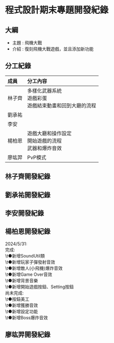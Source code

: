 # 程式設計期末專題開發紀錄

## 大綱
- 主題 : 飛機大戰
- 介紹 : 復刻飛機大戰遊戲，並且添加新功能

## 分工紀錄
|成員|分工內容|
|:--|:--|
|林子齊|多樣化武器系統<br>遊戲彩蛋<br>遊戲結束動畫和回到大廳的流程|
|劉承祐||
|李安||
|楊柏恩|遊戲大廳和操作設定<br>開始遊戲的流程<br>武器和爆炸音效|
|廖竑羿|PvP模式|

## 林子齊開發紀錄

## 劉承祐開發紀錄

## 李安開發紀錄

## 楊柏恩開發紀錄
2024/5/31:<br>
完成:<br>
\t●新增SoundUtil類<br>
\t●新增玩家子彈發射音效<br>
\t●新增敵人(小飛機)爆炸音效<br>
\t●新增Game Over音效<br>
\t●新增背景音樂<br>
\t●新增開始遊戲按鈕、Setting按鈕<br>
尚未完成:<br>
\t●按鈕美工<br>
\t●新增獲勝音效<br>
\t●新增設定功能<br>
\t●新增Boss爆炸音效<br>
## 廖竑羿開發紀錄
